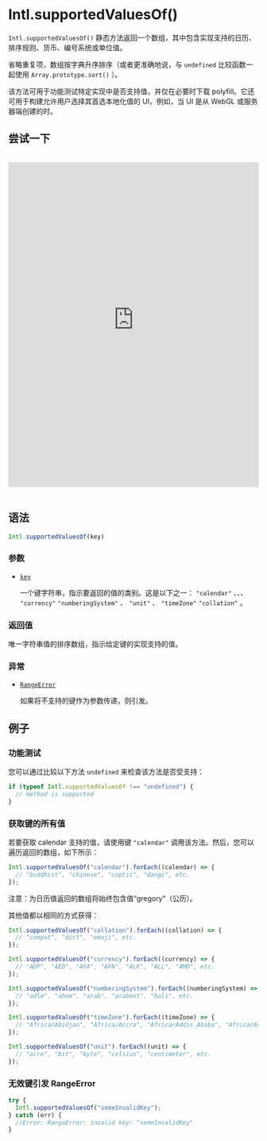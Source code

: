 # Intl.supportedValuesOf()

`Intl.supportedValuesOf()` 静态方法返回一个数组，其中包含实现支持的日历、排序规则、货币、编号系统或单位值。

省略重复项，数组按字典升序排序（或者更准确地说，与 `undefined` 比较函数一起使用 `Array.prototype.sort()` ）。

该方法可用于功能测试特定实现中是否支持值，并仅在必要时下载 polyfill。它还可用于构建允许用户选择其首选本地化值的 UI，例如，当 UI 是从 WebGL 或服务器端创建的时。

## 尝试一下

<iframe class="interactive is-taller-height" height="200" src="https://interactive-examples.mdn.mozilla.net/pages/js/intl-supportedvaluesof.html" title="MDN Web Docs Interactive Example" loading="lazy" data-readystate="complete" style="box-sizing: border-box; border: 0px; max-width: 100%; width: 765.719px; background-color: var(--background-secondary); border-radius: var(--elem-radius); color: var(--text-primary); height: 654px; margin: 1rem 0px; padding: 0px;"></iframe>

## 语法

```js
Intl.supportedValuesOf(key)
```

### 参数

-   [`key`](https://developer.mozilla.org/en-US/docs/Web/JavaScript/Reference/Global_Objects/Intl/supportedValuesOf#key)

    一个键字符串，指示要返回的值的类别。这是以下之一： `"calendar"` 、、、 `"currency"` `"numberingSystem"` 、 `"unit"` 、 `"timeZone"` `"collation"` 。

### 返回值

唯一字符串值的排序数组，指示给定键的实现支持的值。

### 异常

-   [`RangeError`](https://developer.mozilla.org/en-US/docs/Web/JavaScript/Reference/Global_Objects/RangeError)

    如果将不支持的键作为参数传递，则引发。

## 例子

### 功能测试

您可以通过比较以下方法 `undefined` 来检查该方法是否受支持：

```js
if (typeof Intl.supportedValuesOf !== "undefined") {
  // method is supported
}
```

### 获取键的所有值

若要获取 calendar 支持的值，请使用键 `"calendar"` 调用该方法。然后，您可以遍历返回的数组，如下所示：

```js
Intl.supportedValuesOf("calendar").forEach((calendar) => {
  // "buddhist", "chinese", "coptic", "dangi", etc.
});
```

注意：为日历值返回的数组将始终包含值“gregory”（公历）。

其他值都以相同的方式获得：

```js
Intl.supportedValuesOf("collation").forEach((collation) => {
  // "compat", "dict", "emoji", etc.
});

Intl.supportedValuesOf("currency").forEach((currency) => {
  // "ADP", "AED", "AFA", "AFN", "ALK", "ALL", "AMD", etc.
});

Intl.supportedValuesOf("numberingSystem").forEach((numberingSystem) => {
  // "adlm", "ahom", "arab", "arabext", "bali", etc.
});

Intl.supportedValuesOf("timeZone").forEach((timeZone) => {
  // "Africa/Abidjan", "Africa/Accra", "Africa/Addis_Ababa", "Africa/Algiers", etc.
});

Intl.supportedValuesOf("unit").forEach((unit) => {
  // "acre", "bit", "byte", "celsius", "centimeter", etc.
});
```

### 无效键引发 RangeError

```js
try {
  Intl.supportedValuesOf("someInvalidKey");
} catch (err) {
  //Error: RangeError: invalid key: "someInvalidKey"
}
```